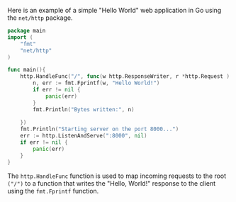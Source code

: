 
Here is an example of a simple "Hello World" web application in Go using the `net/http` package.

```go
package main
import (
	"fmt"
	"net/http"
)

func main(){
	http.HandleFunc("/", func(w http.ResponseWriter, r *http.Request ) {
		n, err := fmt.Fprintf(w, "Hello World!")
		if err != nil {
			panic(err)
		}
		fmt.Println("Bytes written:", n)
		
	})
	fmt.Println("Starting server on the port 8000...")
	err := http.ListenAndServe(":8000", nil)
	if err != nil {
		panic(err)
	}
}
```

The `http.HandleFunc` function is used to map incoming requests to the root `("/")` to a function that writes the "Hello, World!" response to the client using the `fmt.Fprintf` function.
